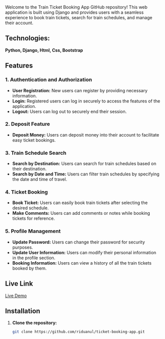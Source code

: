 
Welcome to the Train Ticket Booking App GitHub repository! This web application is built using Django and provides users with a seamless experience to book train tickets, search for train schedules, and manage their account.

## **Technologies:** 
**Python, Django, Html, Css, Bootstrap**

## Features

### 1. Authentication and Authorization

- **User Registration:** New users can register by providing necessary information.
- **Login:** Registered users can log in securely to access the features of the application.
- **Logout:** Users can log out to securely end their session.

### 2. Deposit Feature

- **Deposit Money:** Users can deposit money into their account to facilitate easy ticket bookings.

### 3. Train Schedule Search

- **Search by Destination:** Users can search for train schedules based on their destination.
- **Search by Date and Time:** Users can filter train schedules by specifying the date and time of travel.

### 4. Ticket Booking

- **Book Ticket:** Users can easily book train tickets after selecting the desired schedule.
- **Make Comments:** Users can add comments or notes while booking tickets for reference.

### 5. Profile Management

- **Update Password:** Users can change their password for security purposes.
- **Update User Information:** Users can modify their personal information in the profile section.
- **Booking Information:** Users can view a history of all the train tickets booked by them.

## Live Link
[Live Demo](https://ticket-booking-app-nl0a.onrender.com/)

## Installation

1. **Clone the repository:**

   ```bash
   git clone https://github.com/riduanul/ticket-booking-app.git

